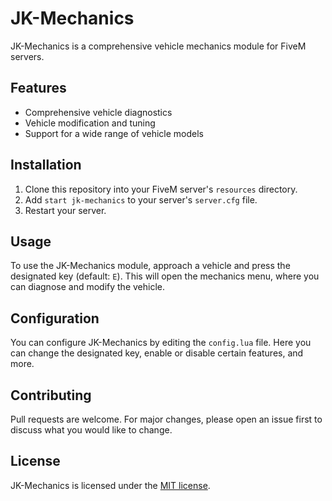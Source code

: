 # JK-Mechanics

JK-Mechanics is a comprehensive vehicle mechanics module for FiveM servers.

## Features

- Comprehensive vehicle diagnostics
- Vehicle modification and tuning
- Support for a wide range of vehicle models

## Installation

1. Clone this repository into your FiveM server's `resources` directory.
2. Add `start jk-mechanics` to your server's `server.cfg` file.
3. Restart your server.

## Usage

To use the JK-Mechanics module, approach a vehicle and press the designated key (default: `E`). This will open the mechanics menu, where you can diagnose and modify the vehicle.

## Configuration

You can configure JK-Mechanics by editing the `config.lua` file. Here you can change the designated key, enable or disable certain features, and more.

## Contributing

Pull requests are welcome. For major changes, please open an issue first to discuss what you would like to change.

## License

JK-Mechanics is licensed under the [MIT license](LICENSE).
